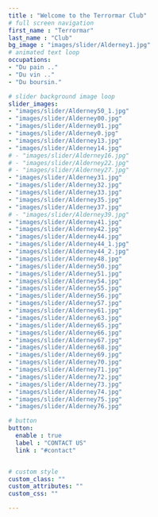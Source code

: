 ```yaml
---
title : "Welcome to the Terrormar Club"
# full screen navigation
first_name : "Terrormar"
last_name : "Club"
bg_image : "images/slider/Alderney1.jpg"
# animated text loop
occupations:
- "Du pain .."
- "Du vin .."
- "Du boursin."

# slider background image loop
slider_images:
- "images/slider/Alderney50_1.jpg"
- "images/slider/Alderney00.jpg"
- "images/slider/Alderney01.jpg"
- "images/slider/Alderney0.jpg"
- "images/slider/Alderney13.jpg"
- "images/slider/Alderney14.jpg"
# - "images/slider/Alderney16.jpg"
# - "images/slider/Alderney22.jpg"
# - "images/slider/Alderney27.jpg"
- "images/slider/Alderney31.jpg"
- "images/slider/Alderney32.jpg"
- "images/slider/Alderney33.jpg"
- "images/slider/Alderney35.jpg"
- "images/slider/Alderney37.jpg"
# - "images/slider/Alderney39.jpg"
- "images/slider/Alderney41.jpg"
- "images/slider/Alderney42.jpg"
- "images/slider/Alderney44.jpg"
- "images/slider/Alderney44_1.jpg"
- "images/slider/Alderney44_2.jpg"
- "images/slider/Alderney48.jpg"
- "images/slider/Alderney50.jpg"
- "images/slider/Alderney51.jpg"
- "images/slider/Alderney54.jpg"
- "images/slider/Alderney55.jpg"
- "images/slider/Alderney56.jpg"
- "images/slider/Alderney57.jpg"
- "images/slider/Alderney61.jpg"
- "images/slider/Alderney63.jpg"
- "images/slider/Alderney65.jpg"
- "images/slider/Alderney66.jpg"
- "images/slider/Alderney67.jpg"
- "images/slider/Alderney68.jpg"
- "images/slider/Alderney69.jpg"
- "images/slider/Alderney70.jpg"
- "images/slider/Alderney71.jpg"
- "images/slider/Alderney72.jpg"
- "images/slider/Alderney73.jpg"
- "images/slider/Alderney74.jpg"
- "images/slider/Alderney75.jpg"
- "images/slider/Alderney76.jpg"

# button
button:
  enable : true
  label : "CONTACT US"
  link : "#contact"


# custom style
custom_class: "" 
custom_attributes: "" 
custom_css: ""

---
```

